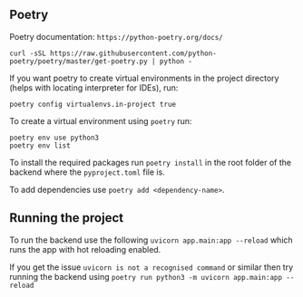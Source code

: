 ## Poetry

Poetry documentation: `https://python-poetry.org/docs/`

```shell
curl -sSL https://raw.githubusercontent.com/python-poetry/poetry/master/get-poetry.py | python -
```

If you want poetry to create virtual environments in the project directory (helps with locating interpreter for IDEs), run:
```shell
poetry config virtualenvs.in-project true
```


To create a virtual environment using `poetry` run:

```shell
poetry env use python3
poetry env list
```

To install the required packages run `poetry install` in the root folder of the backend
where the `pyproject.toml` file is.

To add dependencies use `poetry add <dependency-name>`.

## Running the project

To run the backend use the following `uvicorn app.main:app --reload` which runs
the app with hot reloading enabled.

If you get the issue `uvicorn is not a recognised command` or similar
then try running the backend using `poetry run python3 -m uvicorn app.main:app --reload`
